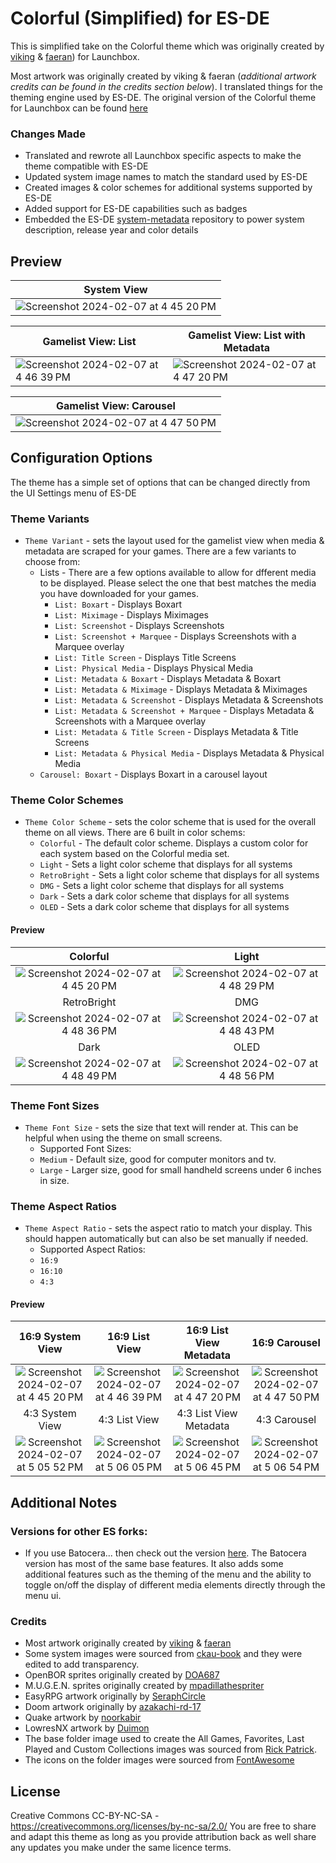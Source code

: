 # Colorful (Simplified) for ES-DE

This is simplified take on the Colorful theme which was originally created by [viking](https://forums.launchbox-app.com/profile/70421-viking/) & [faeran](https://forums.launchbox-app.com/profile/76940-faeran/)) for Launchbox.

Most artwork was originally created by viking & faeran (_additional artwork credits can be found in the credits section below_). I translated things for the theming engine used by ES-DE. The original version of the Colorful theme for Launchbox can be found [here](https://forums.launchbox-app.com/files/file/2081-colorful-bigbox-theme)

### Changes Made

- Translated and rewrote all Launchbox specific aspects to make the theme compatible with ES-DE
- Updated system image names to match the standard used by ES-DE
- Created images & color schemes for additional systems supported by ES-DE
- Added support for ES-DE capabilities such as badges
- Embedded the ES-DE [system-metadata](https://gitlab.com/es-de/themes/system-metadata) repository to power system description, release year and color details

## **Preview**

| System View |
|----|
| ![Screenshot 2024-02-07 at 4 45 20 PM](https://github.com/anthonycaccese/colorful-simplified-es-de/assets/1454947/c9875a2a-ea0e-450d-bd2f-7581d64ec5ab) |

| Gamelist View: List | Gamelist View: List with Metadata |
|----|----|
| ![Screenshot 2024-02-07 at 4 46 39 PM](https://github.com/anthonycaccese/colorful-simplified-es-de/assets/1454947/fabe2a9f-7b3c-4d57-a675-78c5faf783f0) | ![Screenshot 2024-02-07 at 4 47 20 PM](https://github.com/anthonycaccese/colorful-simplified-es-de/assets/1454947/b28103aa-181c-4b00-94f5-0b80f1ac2ecc) |

| Gamelist View: Carousel |
|----|
| ![Screenshot 2024-02-07 at 4 47 50 PM](https://github.com/anthonycaccese/colorful-simplified-es-de/assets/1454947/5bc7639a-9bfa-483d-b549-6f185519c1ef) |

## **Configuration Options**

The theme has a simple set of options that can be changed directly from the UI Settings menu of ES-DE 

### **Theme Variants**

- `Theme Variant` - sets the layout used for the gamelist view when media & metadata are scraped for your games.  There are a few variants to choose from:
   - Lists - There are a few options available to allow for dfferent media to be displayed. Please select the one that best matches the media you have downloaded for your games.
      - `List: Boxart` - Displays Boxart
      - `List: Miximage` - Displays Miximages
      - `List: Screenshot` - Displays Screenshots
      - `List: Screenshot + Marquee` - Displays Screenshots with a Marquee overlay
      - `List: Title Screen` - Displays Title Screens
      - `List: Physical Media` - Displays Physical Media
      - `List: Metadata & Boxart` - Displays Metadata & Boxart
      - `List: Metadata & Miximage` - Displays Metadata & Miximages
      - `List: Metadata & Screenshot` - Displays Metadata & Screenshots
      - `List: Metadata & Screenshot + Marquee` - Displays Metadata & Screenshots with a Marquee overlay
      - `List: Metadata & Title Screen` - Displays Metadata & Title Screens
      - `List: Metadata & Physical Media` - Displays Metadata & Physical Media
   - `Carousel: Boxart` - Displays Boxart in a carousel layout

### **Theme Color Schemes**

- `Theme Color Scheme` - sets the color scheme that is used for the overall theme on all views.  There are 6 built in color schems:
   - `Colorful` - The default color scheme.  Displays a custom color for each system based on the Colorful media set.
   - `Light` - Sets a light color scheme that displays for all systems
   - `RetroBright` - Sets a light color scheme that displays for all systems
   - `DMG` - Sets a light color scheme that displays for all systems
   - `Dark` - Sets a dark color scheme that displays for all systems
   - `OLED` - Sets a dark color scheme that displays for all systems

#### Preview

| Colorful | Light |
|:---:|:---:|
| ![Screenshot 2024-02-07 at 4 45 20 PM](https://github.com/anthonycaccese/colorful-simplified-es-de/assets/1454947/91f2c968-dadb-4ae1-8197-250a54785f0b) | ![Screenshot 2024-02-07 at 4 48 29 PM](https://github.com/anthonycaccese/colorful-simplified-es-de/assets/1454947/ebca482e-73c2-475e-a830-3161d5315380) |
| RetroBright | DMG |
| ![Screenshot 2024-02-07 at 4 48 36 PM](https://github.com/anthonycaccese/colorful-simplified-es-de/assets/1454947/5e7f7cbd-0feb-497e-b27d-8ba0a72181d0) | ![Screenshot 2024-02-07 at 4 48 43 PM](https://github.com/anthonycaccese/colorful-simplified-es-de/assets/1454947/107ac980-b3a4-455f-b0d4-9d31c9a8e9cb) |
| Dark | OLED |
| ![Screenshot 2024-02-07 at 4 48 49 PM](https://github.com/anthonycaccese/colorful-simplified-es-de/assets/1454947/b35defdf-3b37-4aa3-b741-2e1a0813fe90) | ![Screenshot 2024-02-07 at 4 48 56 PM](https://github.com/anthonycaccese/colorful-simplified-es-de/assets/1454947/e4c5e9ca-248a-4898-a783-13f0f8a10d1f) |

### **Theme Font Sizes**

- `Theme Font Size` - sets the size that text will render at. This can be helpful when using the theme on small screens.
   - Supported Font Sizes:
   - `Medium` - Default size, good for computer monitors and tv.
   - `Large` - Larger size, good for small handheld screens under 6 inches in size.

### **Theme Aspect Ratios**

- `Theme Aspect Ratio` - sets the aspect ratio to match your display. This should happen automatically but can also be set manually if needed.
   - Supported Aspect Ratios:
   - `16:9`
   - `16:10`
   - `4:3`

#### Preview

| 16:9 System View | 16:9 List View | 16:9 List View Metadata | 16:9 Carousel |
|:---:|:---:|:---:|:---:|
| ![Screenshot 2024-02-07 at 4 45 20 PM](https://github.com/anthonycaccese/colorful-simplified-es-de/assets/1454947/c9875a2a-ea0e-450d-bd2f-7581d64ec5ab) | ![Screenshot 2024-02-07 at 4 46 39 PM](https://github.com/anthonycaccese/colorful-simplified-es-de/assets/1454947/fabe2a9f-7b3c-4d57-a675-78c5faf783f0) | ![Screenshot 2024-02-07 at 4 47 20 PM](https://github.com/anthonycaccese/colorful-simplified-es-de/assets/1454947/b28103aa-181c-4b00-94f5-0b80f1ac2ecc) | ![Screenshot 2024-02-07 at 4 47 50 PM](https://github.com/anthonycaccese/colorful-simplified-es-de/assets/1454947/5bc7639a-9bfa-483d-b549-6f185519c1ef) |
| 4:3 System View | 4:3 List View | 4:3 List View Metadata | 4:3 Carousel |
| ![Screenshot 2024-02-07 at 5 05 52 PM](https://github.com/anthonycaccese/colorful-simplified-es-de/assets/1454947/950be07e-d2c2-41a3-a0e7-ed05cfeb523e) | ![Screenshot 2024-02-07 at 5 06 05 PM](https://github.com/anthonycaccese/colorful-simplified-es-de/assets/1454947/aff4cc2b-0089-4792-9e8e-fc07ee7313a9) | ![Screenshot 2024-02-07 at 5 06 45 PM](https://github.com/anthonycaccese/colorful-simplified-es-de/assets/1454947/16c8ae2a-c2da-4368-a0f7-b1bd37224fc2) | ![Screenshot 2024-02-07 at 5 06 54 PM](https://github.com/anthonycaccese/colorful-simplified-es-de/assets/1454947/f4385d75-ba81-48e8-bc94-cc7a312dd5ef) |

## Additional Notes

### Versions for other ES forks:
* If you use Batocera... then check out the version [here](https://github.com/anthonycaccese/colorful-simplified-es).  The Batocera version has most of the same base features.  It also adds some additional features such as the theming of the menu and the ability to toggle on/off the display of different media elements directly through the menu ui.

### Credits

- Most artwork originally created by [viking](https://forums.launchbox-app.com/profile/70421-viking/) & [faeran](https://forums.launchbox-app.com/files/file/2081-colorful-bigbox-theme)
- Some system images were sourced from [ckau-book](https://github.com/CkauNui/ckau-book/tree/master) and they were edited to add transparency.
- OpenBOR sprites originally created by [DOA687](https://www.deviantart.com/doa687)
- M.U.G.E.N. sprites originally created by [mpadillathespriter](https://www.deviantart.com/mpadillathespriter)
- EasyRPG artwork originally by [SeraphCircle](https://twitter.com/SeraphCircle)
- Doom artwork originally by [azakachi-rd-17](https://www.deviantart.com/azakachi-rd-17)
- Quake artwork by [noorkabir](https://imgbin.com/png/TpRDSTtK/quake-champions-quake-iii-arena-quake-4-video-game-2017-dreamhack-winter-png)
- LowresNX artwork by [Duimon](https://forums.libretro.com/t/duimon-hsm-mega-bezel-graphics-and-presets-feedback-and-updates/28146/1049)
- The base folder image used to create the All Games, Favorites, Last Played and Custom Collections images was sourced from [Rick Patrick](https://www.softicons.com/designers/rick-patrick).
- The icons on the folder images were sourced from [FontAwesome](https://fontawesome.com/search?o=r&m=free)

## **License**

Creative Commons CC-BY-NC-SA - https://creativecommons.org/licenses/by-nc-sa/2.0/
You are free to share and adapt this theme as long as you provide attribution back as well share any updates you make under the same licence terms.
